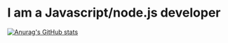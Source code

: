 # I am a Javascript/node.js developer


[![Anurag's GitHub stats](https://github-readme-stats.vercel.app/api?username=WhiteNeofetch)](https://github.com/WhiteNeofetch/github-readme-stats)
